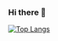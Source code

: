 ### Hi there 👋

[![Top Langs](https://github-readme-stats.vercel.app/api/top-langs/?username=MehdiMoazami&layout=compact)](https://github.com/MehdiMoazami/github-readme-stats)
